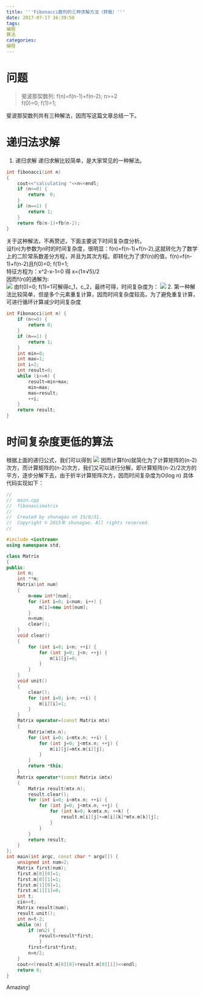```yaml
---
title: '''Fibonacci数列的三种求解方法（转载）'''
date: 2017-07-17 16:39:58
tags:
编程
算法
categories:
编程
---
```


# 问题
>斐波那契数列: f(n)=f(n-1)+f(n-2); n>=2  
>f(0)=0; f(1)=1;   

斐波那契数列共有三种解法，因而写这篇文章总结一下。 

# 递归法求解
1. 递归求解 
递归求解比较简单，是大家常见的一种解法。
```c++
int fibonacci(int n)
{
    cout<<"calculating "<<n<<endl;
    if (n<=0) {
        return  0;
    }
    if (n==1) {
        return 1;
    }
    return fb(n-1)+fb(n-2);
}
```
关于这种解法，不再赘述，下面主要说下时间复杂度分析。   
设f(n)为参数为n时的时间复杂度，很明显：f(n)=f(n-1)+f(n-2),这就转化为了数学上的二阶常系数差分方程，并且为其次方程。即转化为了求f(n)的值，f(n)=f(n-1)+f(n-2)且f(0)=0; f(1)=1;  
特征方程为：x^2-x-1=0 得 x=(1±√5)/2   
因而f(n)的通解为:   
<img src="https://ypengit.github.io/images/img_0061.png"  style="text-align：center" />
由f(0)=0; f(1)=1可解得c_1，c_2，最终可得，时间复杂度为： 
<img src="https://ypengit.github.io/images/img_0062.jpg"  style="text-align：center" />
2. 第一种解法比较简单，但是多个元素重复计算，因而时间复杂度较高，为了避免重复计算，可进行循环计算减少时间复杂度
```c++
int Fibonacci(int n) {
    if (n<=0) {
        return 0;
    }
    if (n==1) {
        return 1;
    }
    int min=0;
    int max=1;
    int i=2;
    int result=0;
    while (i<=n) {
        result=min+max;
        min=max;
        max=result;
        ++i;
    }
    return result;
}
```
# 时间复杂度更低的算法

根据上面的递归公式，我们可以得到 
<img src="https://ypengit.github.io/images/img_0063.png"  style="text-align：center" />
因而计算f(n)就简化为了计算矩阵的(n-2)次方，而计算矩阵的(n-2)次方，我们又可以进行分解，即计算矩阵(n-2)/2次方的平方，逐步分解下去，由于折半计算矩阵次方，因而时间复杂度为O(log n) 
具体代码实现如下：
```c++
//
//  main.cpp
//  fibonaccimatrix
//
//  Created by shunagao on 15/8/31.
//  Copyright © 2015年 shunagao. All rights reserved.
//

#include <iostream>
using namespace std;

class Matrix
{
public:
    int n;
    int **m;
    Matrix(int num)
    {
        m=new int*[num];
        for (int i=0; i<num; i++) {
            m[i]=new int[num];
        }
        n=num;
        clear();
    }
    void clear()
    {
        for (int i=0; i<n; ++i) {
            for (int j=0; j<n; ++j) {
                m[i][j]=0;
            }
        }
    }
    void unit()
    {
        clear();
        for (int i=0; i<n; ++i) {
            m[i][i]=1;
        }
    }
    Matrix operator=(const Matrix mtx)
    {
        Matrix(mtx.n);
        for (int i=0; i<mtx.n; ++i) {
            for (int j=0; j<mtx.n; ++j) {
                m[i][j]=mtx.m[i][j];
            }
        }
        return *this;
    }
    Matrix operator*(const Matrix &mtx)
    {
        Matrix result(mtx.n);
        result.clear();
        for (int i=0; i<mtx.n; ++i) {
            for (int j=0; j<mtx.n; ++j) {
                for (int k=0; k<mtx.n; ++k) {
                    result.m[i][j]+=m[i][k]*mtx.m[k][j];
                }   
            }
        }
        return result;
    }
};
int main(int argc, const char * argv[]) {
    unsigned int num=2;
    Matrix first(num);
    first.m[0][0]=1;
    first.m[0][1]=1;
    first.m[1][0]=1;
    first.m[1][1]=0;
    int t;
    cin>>t;
    Matrix result(num);
    result.unit();
    int n=t-2;
    while (n) {
        if (n%2) {
            result=result*first;
            }
        first=first*first;
        n=n/2;
    }
    cout<<(result.m[0][0]+result.m[0][1])<<endl;
    return 0;
}
```
Amazing!